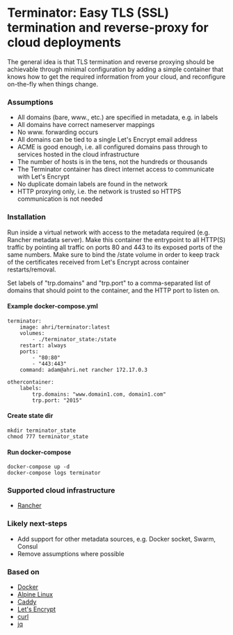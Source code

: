 # Terminator: Easy TLS (SSL) termination and reverse-proxy for cloud deployments

The general idea is that TLS termination and reverse proxying should be
achievable through minimal configuration by adding a simple container that knows
how to get the required information from your cloud, and reconfigure on-the-fly
when things change.

### Assumptions
- All domains (bare, www., etc.) are specified in metadata, e.g. in labels
- All domains have correct nameserver mappings
- No www. forwarding occurs
- All domains can be tied to a single Let's Encrypt email address
- ACME is good enough, i.e. all configured domains pass through to services
  hosted in the cloud infrastructure
- The number of hosts is in the tens, not the hundreds or thousands
- The Terminator container has direct internet access to communicate with Let's
  Encrypt
- No duplicate domain labels are found in the network
- HTTP proxying only, i.e. the network is trusted so HTTPS communication is not
  needed


### Installation

Run inside a virtual network with access to the metadata required (e.g. Rancher
metadata server). Make this container the entrypoint to all HTTP(S) traffic by
pointing all traffic on ports 80 and 443 to its exposed ports of the same
numbers. Make sure to bind the /state volume in order to keep track of the
certificates received from Let's Encrypt across container restarts/removal.

Set labels of "trp.domains" and "trp.port" to a comma-separated list of domains
that should point to the container, and the HTTP port to listen on.

#### Example docker-compose.yml

    terminator:
        image: ahri/terminator:latest
        volumes:
            - ./terminator_state:/state
        restart: always
        ports:
            - "80:80"
            - "443:443"
        command: adam@ahri.net rancher 172.17.0.3

    othercontainer:
        labels:
            trp.domains: "www.domain1.com, domain1.com"
            trp.port: "2015"

#### Create state dir

    mkdir terminator_state
    chmod 777 terminator_state


#### Run docker-compose

    docker-compose up -d
    docker-compose logs terminator


### Supported cloud infrastructure
- [Rancher](http://rancher.com/)


### Likely next-steps
- Add support for other metadata sources, e.g. Docker socket, Swarm, Consul
- Remove assumptions where possible


### Based on
- [Docker](https://www.docker.com/)
- [Alpine Linux](https://alpinelinux.org/)
- [Caddy](https://caddyserver.com/)
- [Let's Encrypt](https://letsencrypt.org/)
- [curl](https://curl.haxx.se/)
- [jq](https://stedolan.github.io/jq/)
